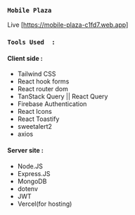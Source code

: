 
### `Mobile Plaza`
Live [https://mobile-plaza-c1fd7.web.app]

### `Tools Used  :`

<h4>Client side : </h4>
<ul>
<li>Tailwind CSS</li>
<li>React hook forms</li>
<li>React router dom</li>
<li>TanStack Query || React Query </li>
<li>Firebase Authentication </li>
<li>React Icons</li>
<li>React Toastify </li>
<li>sweetalert2 </li>
<li>axios </li>
</ul>

<h4>Server site : </h4>
<ul>
<li>Node.JS</li>
<li>Express.JS</li>
<li>MongoDB</li>
<li>dotenv</li>
<li>JWT</li>
<li>Vercel(for hosting)</li>
</ul>


